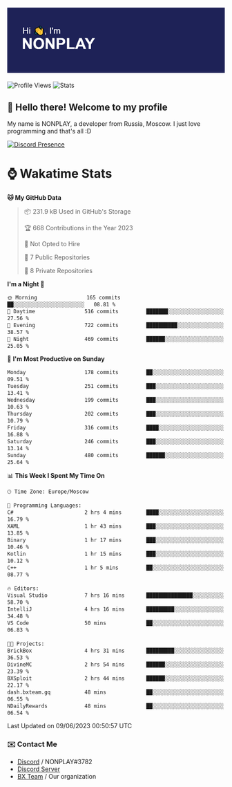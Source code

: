![Discord Presence](./header.png)
<br></br>
![Profile Views](https://komarev.com/ghpvc/?username=NONPLAYT&color=blue&style=for-the-badge)
![Stats](https://img.shields.io/badge/0%25-OPTIMIZED-orange?style=for-the-badge)


## :wave: Hello there! Welcome to my profile

My name is NONPLAY, a developer from Russia, Moscow. I just love programming and that's all :D

[![Discord Presence](https://lanyard.cnrad.dev/api/597087584090587177)](https://discord.com/users/597087584090587177) 

# ⌚ Wakatime Stats

<!--START_SECTION:waka-->
**🐱 My GitHub Data** 

> 📦 231.9 kB Used in GitHub's Storage 
 > 
> 🏆 668 Contributions in the Year 2023
 > 
> 🚫 Not Opted to Hire
 > 
> 📜 7 Public Repositories 
 > 
> 🔑 8 Private Repositories 
 > 
**I'm a Night 🦉** 

```text
🌞 Morning                165 commits         ██░░░░░░░░░░░░░░░░░░░░░░░   08.81 % 
🌆 Daytime                516 commits         ███████░░░░░░░░░░░░░░░░░░   27.56 % 
🌃 Evening                722 commits         ██████████░░░░░░░░░░░░░░░   38.57 % 
🌙 Night                  469 commits         ██████░░░░░░░░░░░░░░░░░░░   25.05 % 
```
📅 **I'm Most Productive on Sunday** 

```text
Monday                   178 commits         ██░░░░░░░░░░░░░░░░░░░░░░░   09.51 % 
Tuesday                  251 commits         ███░░░░░░░░░░░░░░░░░░░░░░   13.41 % 
Wednesday                199 commits         ███░░░░░░░░░░░░░░░░░░░░░░   10.63 % 
Thursday                 202 commits         ███░░░░░░░░░░░░░░░░░░░░░░   10.79 % 
Friday                   316 commits         ████░░░░░░░░░░░░░░░░░░░░░   16.88 % 
Saturday                 246 commits         ███░░░░░░░░░░░░░░░░░░░░░░   13.14 % 
Sunday                   480 commits         ██████░░░░░░░░░░░░░░░░░░░   25.64 % 
```


📊 **This Week I Spent My Time On** 

```text
🕑︎ Time Zone: Europe/Moscow

💬 Programming Languages: 
C#                       2 hrs 4 mins        ████░░░░░░░░░░░░░░░░░░░░░   16.79 % 
XAML                     1 hr 43 mins        ███░░░░░░░░░░░░░░░░░░░░░░   13.85 % 
Binary                   1 hr 17 mins        ███░░░░░░░░░░░░░░░░░░░░░░   10.46 % 
Kotlin                   1 hr 15 mins        ███░░░░░░░░░░░░░░░░░░░░░░   10.12 % 
C++                      1 hr 5 mins         ██░░░░░░░░░░░░░░░░░░░░░░░   08.77 % 

🔥 Editors: 
Visual Studio            7 hrs 16 mins       ███████████████░░░░░░░░░░   58.70 % 
IntelliJ                 4 hrs 16 mins       █████████░░░░░░░░░░░░░░░░   34.48 % 
VS Code                  50 mins             ██░░░░░░░░░░░░░░░░░░░░░░░   06.83 % 

🐱‍💻 Projects: 
BrickBox                 4 hrs 31 mins       █████████░░░░░░░░░░░░░░░░   36.53 % 
DivineMC                 2 hrs 54 mins       ██████░░░░░░░░░░░░░░░░░░░   23.39 % 
BXSploit                 2 hrs 44 mins       ██████░░░░░░░░░░░░░░░░░░░   22.17 % 
dash.bxteam.gq           48 mins             ██░░░░░░░░░░░░░░░░░░░░░░░   06.55 % 
NDailyRewards            48 mins             ██░░░░░░░░░░░░░░░░░░░░░░░   06.54 % 
```


 Last Updated on 09/06/2023 00:50:57 UTC
<!--END_SECTION:waka-->

### ✉️ Contact Me

- [Discord](https://discord.com/users/597087584090587177) / NONPLAY#3782
- [Discord Server](https://discord.gg/p7cxhw7E2M)
- [BX Team](https://github.com/BX-Team) / Our organization
